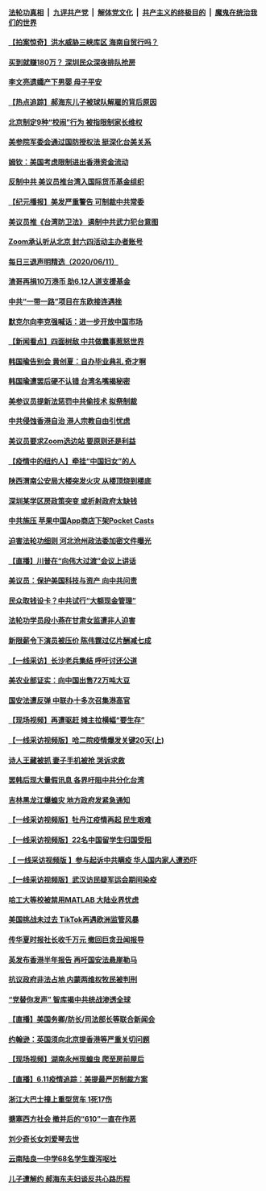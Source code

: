 ####  [法轮功真相](../../../../basic/blob/master/README.md?t=06121431) &nbsp;|&nbsp; [九评共产党](../../../../9ping.md/blob/master/README.md?t=06121431) &nbsp;|&nbsp; [解体党文化](../../../../jtdwh.md/blob/master/README.md?t=06121431)  &nbsp;|&nbsp; [共产主义的终极目的](../../../../gczydzjmd.md/blob/master/README.md?t=06121431) &nbsp;|&nbsp; [魔鬼在统治我们的世界](../../../../mgztzwmdsj.md/blob/master/README.md?t=06121431) 

#### [【拍案惊奇】洪水威胁三峡库区 海南自贸行吗？](../pages/nsc413/n12179558.md?t=06121431) 

#### [买到就赚180万？ 深圳民众深夜排队抢房](../pages/nsc413/n12179443.md?t=06121431) 

#### [李文亮遗孀产下男婴 母子平安](../pages/nsc413/n12179795.md?t=06121431) 

#### [【热点追踪】郝海东儿子被球队解雇的背后原因](../pages/nsc413/n12180029.md?t=06121431) 

#### [北京制定9种“校闹”行为 被指限制家长维权](../pages/nsc413/n12179469.md?t=06121431) 

#### [美参院军委会通过国防授权法 挺深化台美关系](../pages/nsc413/n12179913.md?t=06121431) 

#### [姆钦：美国考虑限制进出香港资金流动](../pages/nsc413/n12179699.md?t=06121431) 


#### [反制中共 美议员推台湾入国际货币基金组织](../pages/nsc413/n12179768.md?t=06121431) 

#### [【纪元播报】美发严重警告 可制裁中共常委](../pages/nsc413/n12179464.md?t=06121431) 

#### [美议员推《台湾防卫法》 遏制中共武力犯台意图](../pages/nsc413/n12179682.md?t=06121431) 

#### [Zoom承认听从北京 封六四活动主办者账号](../pages/nsc413/n12179561.md?t=06121431) 

#### [每日三退声明精选（2020/06/11）](../pages/nsc413/n12179670.md?t=06121431) 

#### [渣哥再捐10万港币 助6.12人道支援基金](../pages/nsc413/n12176459.md?t=06121431) 

#### [中共“一带一路”项目在东欧接连遇挫](../pages/nsc413/n12179246.md?t=06121431) 

#### [默克尔向李克强喊话：进一步开放中国市场](../pages/nsc413/n12179231.md?t=06121431) 

#### [【新闻看点】四面树敌 中共做蠢事惹怒世界](../pages/nsc413/n12179307.md?t=06121431) 

#### [韩国瑜告别会 黄创夏：自办毕业典礼 奇才啊](../pages/nsc413/n12179333.md?t=06121431) 

#### [韩国瑜遭罢后硬不认错 台湾名嘴揭秘密](../pages/nsc413/n12179083.md?t=06121431) 

#### [美参议员提新法惩罚中共偷技术 拟祭制裁](../pages/nsc413/n12179248.md?t=06121431) 

#### [中共侵蚀香港自治 港人宗教自由引忧虑](../pages/nsc413/n12179350.md?t=06121431) 

#### [美议员要求Zoom选边站 要原则还是利益](../pages/nsc413/n12179151.md?t=06121431) 

#### [【疫情中的纽约人】牵挂“中国妇女”的人](../pages/nsc413/n12179026.md?t=06121431) 

#### [陕西渭南公安局大楼突发火灾 从楼顶烧到楼底](../pages/nsc413/n12179141.md?t=06121431) 

#### [深圳某学区房政策突变 或折射政府太缺钱](../pages/nsc413/n12179144.md?t=06121431) 

#### [中共施压 苹果中国App商店下架Pocket Casts](../pages/nsc413/n12179085.md?t=06121431) 

#### [迫害法轮功细则 河北沧州政法委加密文件曝光](../pages/nsc413/n12178729.md?t=06121431) 

#### [【直播】川普在“向伟大过渡”会议上讲话](../pages/nsc413/n12178890.md?t=06121431) 

#### [美议员：保护美国科技与资产 向中共问责](../pages/nsc413/n12178603.md?t=06121431) 

#### [民众取钱设卡？中共试行“大额现金管理”](../pages/nsc413/n12178958.md?t=06121431) 

#### [法轮功学员段小燕在甘肃女监遭非人迫害](../pages/nsc413/n12178171.md?t=06121431) 

#### [新限薪令下演员被压价 陈伟霆过亿片酬减七成](../pages/nsc413/n12178844.md?t=06121431) 

#### [【一线采访】长沙老兵集结 呼吁讨还公道](../pages/nsc413/n12178882.md?t=06121431) 

#### [美农业部证实：向中国出售72万吨大豆](../pages/nsc413/n12178901.md?t=06121431) 

#### [国安法遭反弹 中联办十多次召集港高官](../pages/nsc413/n12178900.md?t=06121431) 

#### [【现场视频】再遭驱赶 摊主拉横幅“要生存”](../pages/nsc413/n12178946.md?t=06121431) 

#### [【一线采访视频版】哈二院疫情爆发关键20天(上)](../pages/nsc413/n12177365.md?t=06121431) 

#### [诗人王藏被抓 妻子手机被抢 哭诉求救](../pages/nsc413/n12177900.md?t=06121431) 

#### [罢韩后现大量假讯息 各界吁阻中共分化台湾](../pages/nsc413/n12177579.md?t=06121431) 

#### [吉林黑龙江爆蝗灾 地方政府发紧急通知](../pages/nsc413/n12178541.md?t=06121431) 

#### [【一线采访视频版】牡丹江疫情再起 民生艰难](../pages/nsc413/n12169764.md?t=06121431) 

#### [【一线采访视频版】22名中国留学生归国受阻](../pages/nsc413/n12171858.md?t=06121431) 

#### [【 一线采访视频版 】参与起诉中共瞒疫 华人国内家人遭恐吓](../pages/nsc413/n12167542.md?t=06121431) 

#### [【一线采访视频版】武汉访民疑军运会期间染疫](../pages/nsc413/n12160259.md?t=06121431) 

#### [哈工大等校被禁用MATLAB 大陆业界忧虑](../pages/nsc413/n12178707.md?t=06121431) 

#### [美国挑战未过去 TikTok再遇欧洲监管风暴](../pages/nsc413/n12178722.md?t=06121431) 

#### [传华夏时报社长收千万元 撤回巨贪丑闻报导](../pages/nsc413/n12177154.md?t=06121431) 

#### [英发布香港半年报告 再吁国安法悬崖勒马](../pages/nsc413/n12178589.md?t=06121431) 

#### [抗议政府非法占地 内蒙两维权牧民被判刑](../pages/nsc413/n12178151.md?t=06121431) 

#### [“党替你发声” 智库揭中共统战渗透全球](../pages/nsc413/n12178372.md?t=06121431) 

#### [【直播】美国务卿/防长/司法部长等联合新闻会](../pages/nsc413/n12178322.md?t=06121431) 

#### [约翰逊：英国须向北京提香港等严重关切问题](../pages/nsc413/n12178004.md?t=06121431) 

#### [【现场视频】湖南永州现蝗虫 爬至房前屋后](../pages/nsc413/n12177987.md?t=06121431) 

#### [【直播】6.11疫情追踪：美提最严厉制裁方案](../pages/nsc413/n12177840.md?t=06121431) 

#### [浙江大巴士撞上重型货车 1死17伤](../pages/nsc413/n12177765.md?t=06121431) 

#### [搪塞西方社会 撤并后的“610”一直在作恶](../pages/nsc413/n12175695.md?t=06121431) 

#### [刘少奇长女刘爱琴去世](../pages/nsc413/n12177756.md?t=06121431) 


#### [云南陆良一中学68名学生腹泻呕吐](../pages/nsc413/n12177596.md?t=06121431) 

#### [儿子遭解约 郝海东夫妇谈反共心路历程](../pages/nsc413/n12177592.md?t=06121431) 

